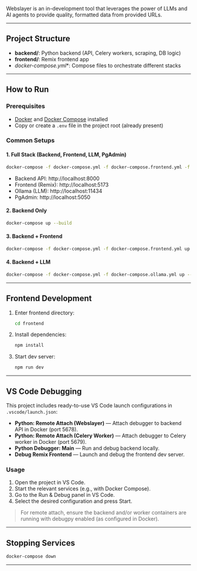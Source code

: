 Webslayer is an in-development tool that leverages the power of LLMs and AI agents to provide quality, formatted data from provided URLs.

---

## Project Structure
- **backend/**: Python backend (API, Celery workers, scraping, DB logic)
- **frontend/**: Remix frontend app
- **docker-compose*.yml**: Compose files to orchestrate different stacks

---

## How to Run

### Prerequisites
- [Docker](https://www.docker.com/) and [Docker Compose](https://docs.docker.com/compose/) installed
- Copy or create a `.env` file in the project root (already present)

### Common Setups

#### 1. Full Stack (Backend, Frontend, LLM, PgAdmin)
```bash
docker-compose -f docker-compose.yml -f docker-compose.frontend.yml -f docker-compose.ollama.yml -f docker-compose.override.yml up --build
```
- Backend API: http://localhost:8000
- Frontend (Remix): http://localhost:5173
- Ollama (LLM): http://localhost:11434
- PgAdmin: http://localhost:5050

#### 2. Backend Only
```bash
docker-compose up --build
```

#### 3. Backend + Frontend
```bash
docker-compose -f docker-compose.yml -f docker-compose.frontend.yml up --build
```

#### 4. Backend + LLM
```bash
docker-compose -f docker-compose.yml -f docker-compose.ollama.yml up --build
```

---

## Frontend Development
1. Enter frontend directory:
   ```bash
   cd frontend
   ```
2. Install dependencies:
   ```bash
   npm install
   ```
3. Start dev server:
   ```bash
   npm run dev
   ```

---

## VS Code Debugging

This project includes ready-to-use VS Code launch configurations in `.vscode/launch.json`:

- **Python: Remote Attach (Webslayer)** — Attach debugger to backend API in Docker (port 5678).
- **Python: Remote Attach (Celery Worker)** — Attach debugger to Celery worker in Docker (port 5679).
- **Python Debugger: Main** — Run and debug backend locally.
- **Debug Remix Frontend** — Launch and debug the frontend dev server.

### Usage

1. Open the project in VS Code.
2. Start the relevant services (e.g., with Docker Compose).
3. Go to the Run & Debug panel in VS Code.
4. Select the desired configuration and press Start.

> For remote attach, ensure the backend and/or worker containers are running with debugpy enabled (as configured in Docker).

---

## Stopping Services
```bash
docker-compose down
```

---